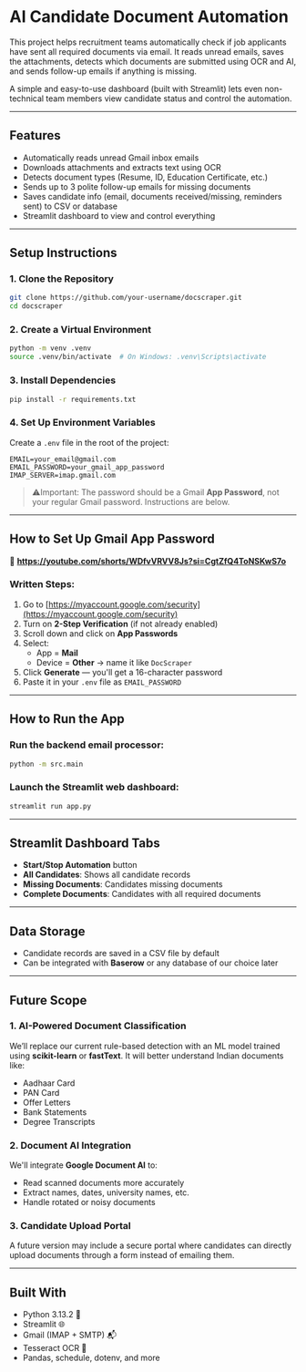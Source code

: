 # AI Candidate Document Automation

This project helps recruitment teams automatically check if job applicants have sent all required documents via email. It reads unread emails, saves the attachments, detects which documents are submitted using OCR and AI, and sends follow-up emails if anything is missing.

A simple and easy-to-use dashboard (built with Streamlit) lets even non-technical team members view candidate status and control the automation.

---

## Features

-  Automatically reads unread Gmail inbox emails  
-  Downloads attachments and extracts text using OCR  
-  Detects document types (Resume, ID, Education Certificate, etc.)  
-  Sends up to 3 polite follow-up emails for missing documents  
-  Saves candidate info (email, documents received/missing, reminders sent) to CSV or database  
-  Streamlit dashboard to view and control everything  

---

## Setup Instructions

### 1. Clone the Repository

```bash
git clone https://github.com/your-username/docscraper.git
cd docscraper
```

### 2. Create a Virtual Environment

```bash
python -m venv .venv
source .venv/bin/activate  # On Windows: .venv\Scripts\activate
```

### 3. Install Dependencies

```bash
pip install -r requirements.txt
```

### 4. Set Up Environment Variables

Create a `.env` file in the root of the project:

```env
EMAIL=your_email@gmail.com
EMAIL_PASSWORD=your_gmail_app_password
IMAP_SERVER=imap.gmail.com
```

> ⚠Important: The password should be a Gmail **App Password**, not your regular Gmail password. Instructions are below.

---

## How to Set Up Gmail App Password

🎥 **https://youtube.com/shorts/WDfvVRVV8Js?si=CgtZfQ4ToNSKwS7o**

### Written Steps:
1. Go to [https://myaccount.google.com/security](https://myaccount.google.com/security)
2. Turn on **2-Step Verification** (if not already enabled)
3. Scroll down and click on **App Passwords**
4. Select:  
   - App = **Mail**  
   - Device = **Other** → name it like `DocScraper`  
5. Click **Generate** — you'll get a 16-character password  
6. Paste it in your `.env` file as `EMAIL_PASSWORD`

---

##  How to Run the App

### Run the backend email processor:

```bash
python -m src.main
```

### Launch the Streamlit web dashboard:

```bash
streamlit run app.py
```

---

##  Streamlit Dashboard Tabs

-  **Start/Stop Automation** button  
-  **All Candidates**: Shows all candidate records  
-  **Missing Documents**: Candidates missing documents  
-  **Complete Documents**: Candidates with all required documents  

---

##  Data Storage

- Candidate records are saved in a CSV file by default  
- Can be integrated with **Baserow** or any database of our choice later

---

##  Future Scope

### 1. AI-Powered Document Classification

We’ll replace our current rule-based detection with an ML model trained using **scikit-learn** or **fastText**. It will better understand Indian documents like:
- Aadhaar Card
- PAN Card
- Offer Letters
- Bank Statements
- Degree Transcripts

### 2. Document AI Integration

We'll integrate **Google Document AI** to:
- Read scanned documents more accurately
- Extract names, dates, university names, etc.
- Handle rotated or noisy documents

### 3. Candidate Upload Portal

A future version may include a secure portal where candidates can directly upload documents through a form instead of emailing them.

---

##  Built With

- Python 3.13.2 🐍  
- Streamlit 🌐  
- Gmail (IMAP + SMTP) 📬  
- Tesseract OCR 🧠  
- Pandas, schedule, dotenv, and more  

